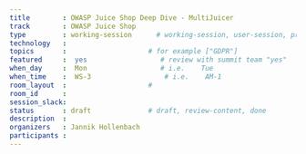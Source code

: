 ```yaml
---
title        : OWASP Juice Shop Deep Dive - MultiJuicer
track        : OWASP Juice Shop
type         : working-session      # working-session, user-session, product-session
technology   :
topics       :                    # for example ["GDPR"]
featured     :  yes                  # review with summit team "yes"
when_day     :  Mon                  # i.e.    Tue
when_time    :  WS-3                  # i.e.    AM-1
room_layout  :                    #
room_id      :
session_slack: 
status       : draft              # draft, review-content, done
description  :
organizers   : Jannik Hollenbach
participants :
---
```



<!--(add intro)

## WHY

(...)

## What

(...)

## Outcomes

(...)

## References

(...)


## Previous-->
